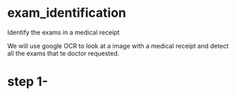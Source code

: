 # exam_identification
Identify the exams in a medical receipt

We will use google OCR to look at a image with a medical receipt and detect all the exams that te doctor requested.

# step 1-
